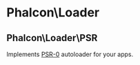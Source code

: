 # Phalcon\Loader

## Phalcon\Loader\PSR

Implements [PSR-0][1] autoloader for your apps.

[1]: http://www.php-fig.org/psr/psr-0/
